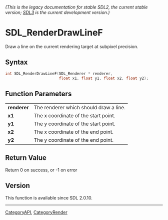 ###### (This is the legacy documentation for stable SDL2, the current stable version; [SDL3](https://wiki.libsdl.org/SDL3/) is the current development version.)
# SDL_RenderDrawLineF

Draw a line on the current rendering target at subpixel precision.

## Syntax

```c
int SDL_RenderDrawLineF(SDL_Renderer * renderer,
                        float x1, float y1, float x2, float y2);

```

## Function Parameters

|                  |                                        |
| ---------------- | -------------------------------------- |
| **renderer**     | The renderer which should draw a line. |
| **x1**           | The x coordinate of the start point.   |
| **y1**           | The y coordinate of the start point.   |
| **x2**           | The x coordinate of the end point.     |
| **y2**           | The y coordinate of the end point.     |

## Return Value

Return 0 on success, or -1 on error

## Version

This function is available since SDL 2.0.10.

----
[CategoryAPI](CategoryAPI), [CategoryRender](CategoryRender)

